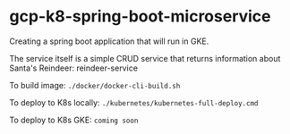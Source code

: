 # gcp-k8-spring-boot-microservice
Creating a spring boot application that will run in GKE.

The service itself is a simple CRUD service that returns information about Santa's Reindeer: reindeer-service

To build image: ``./docker/docker-cli-build.sh``

To deploy to K8s locally: ``./kubernetes/kubernetes-full-deploy.cmd``

To deploy to K8s GKE: ``coming soon``
